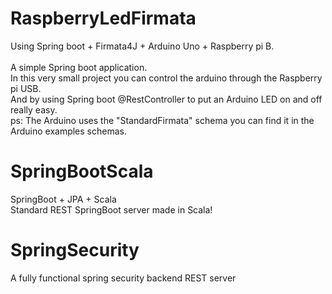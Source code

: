 # RaspberryLedFirmata
Using Spring boot + Firmata4J + Arduino Uno + Raspberry pi B. </br>
</br>
A simple Spring boot application.</br>
In this very small project you can control the arduino through the Raspberry pi USB.</br>
And by using Spring boot @RestController to put an Arduino LED on and off really easy.</br>
ps: The Arduino uses the "StandardFirmata" schema you can find it in the Arduino examples schemas.
# SpringBootScala
SpringBoot + JPA + Scala</br>
Standard REST SpringBoot server made in Scala!
# SpringSecurity
A fully functional spring security backend REST server
